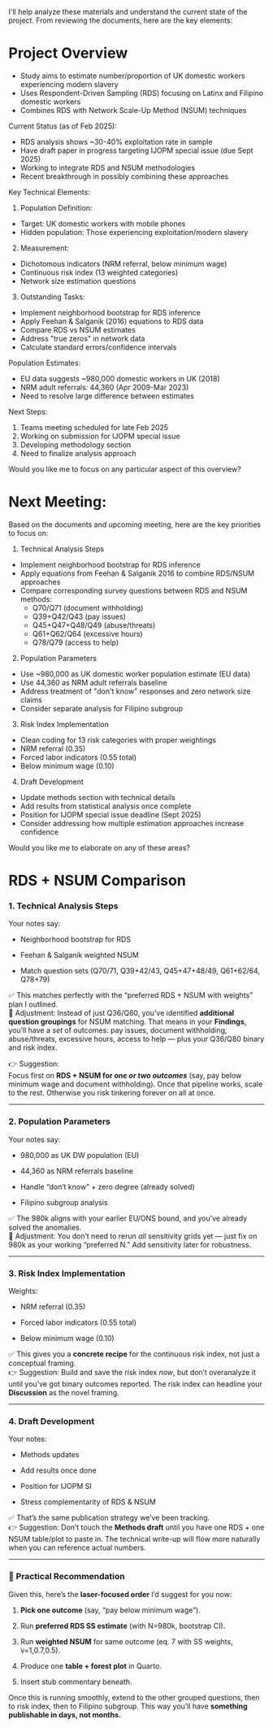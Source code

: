 I'll help analyze these materials and understand the current state of the project. From reviewing the documents, here are the key elements:

# Project Overview #


- Study aims to estimate number/proportion of UK domestic workers experiencing modern slavery
- Uses Respondent-Driven Sampling (RDS) focusing on Latinx and Filipino domestic workers
- Combines RDS with Network Scale-Up Method (NSUM) techniques

Current Status (as of Feb 2025):
- RDS analysis shows ~30-40% exploitation rate in sample
- Have draft paper in progress targeting IJOPM special issue (due Sept 2025)
- Working to integrate RDS and NSUM methodologies
- Recent breakthrough in possibly combining these approaches

Key Technical Elements:
1. Population Definition:
- Target: UK domestic workers with mobile phones
- Hidden population: Those experiencing exploitation/modern slavery

2. Measurement:
- Dichotomous indicators (NRM referral, below minimum wage)
- Continuous risk index (13 weighted categories)
- Network size estimation questions

3. Outstanding Tasks:
- Implement neighborhood bootstrap for RDS inference
- Apply Feehan & Salganik (2016) equations to RDS data
- Compare RDS vs NSUM estimates
- Address "true zeros" in network data
- Calculate standard errors/confidence intervals

Population Estimates:
- EU data suggests ~980,000 domestic workers in UK (2018)
- NRM adult referrals: 44,360 (Apr 2009-Mar 2023)
- Need to resolve large difference between estimates

Next Steps:
1. Teams meeting scheduled for late Feb 2025
2. Working on submission for IJOPM special issue
3. Developing methodology section
4. Need to finalize analysis approach

Would you like me to focus on any particular aspect of this overview?

# Next Meeting: #


Based on the documents and upcoming meeting, here are the key priorities to focus on:

1. Technical Analysis Steps
- Implement neighborhood bootstrap for RDS inference
- Apply equations from Feehan & Salganik 2016 to combine RDS/NSUM approaches
- Compare corresponding survey questions between RDS and NSUM methods:
  - Q70/Q71 (document withholding)
  - Q39+Q42/Q43 (pay issues)
  - Q45+Q47+Q48/Q49 (abuse/threats)
  - Q61+Q62/Q64 (excessive hours)
  - Q78/Q79 (access to help)

2. Population Parameters
- Use ~980,000 as UK domestic worker population estimate (EU data)
- Use 44,360 as NRM adult referrals baseline
- Address treatment of "don't know" responses and zero network size claims
- Consider separate analysis for Filipino subgroup

3. Risk Index Implementation
- Clean coding for 13 risk categories with proper weightings
- NRM referral (0.35)
- Forced labor indicators (0.55 total)
- Below minimum wage (0.10)

4. Draft Development
- Update methods section with technical details
- Add results from statistical analysis once complete
- Position for IJOPM special issue deadline (Sept 2025)
- Consider addressing how multiple estimation approaches increase confidence

Would you like me to elaborate on any of these areas?


# RDS + NSUM Comparison #


### 1. Technical Analysis Steps

Your notes say:

* Neighborhood bootstrap for RDS
    
* Feehan & Salganik weighted NSUM
    
* Match question sets (Q70/71, Q39+42/43, Q45+47+48/49, Q61+62/64, Q78+79)
    

✅ This matches perfectly with the “preferred RDS + NSUM with weights” plan I outlined.  
🔧 Adjustment: Instead of just Q36/Q80, you’ve identified **additional question groupings** for NSUM matching. That means in your **Findings**, you’ll have a _set_ of outcomes: pay issues, document withholding, abuse/threats, excessive hours, access to help — plus your Q36/Q80 binary and risk index.

👉 Suggestion:  
Focus first on **RDS + NSUM for _one or two outcomes_** (say, pay below minimum wage and document withholding). Once that pipeline works, scale to the rest. Otherwise you risk tinkering forever on all at once.

* * *

### 2. Population Parameters

Your notes say:

* 980,000 as UK DW population (EU)
    
* 44,360 as NRM referrals baseline
    
* Handle “don’t know” + zero degree (already solved)
    
* Filipino subgroup analysis
    

✅ The 980k aligns with your earlier EU/ONS bound, and you’ve already solved the anomalies.  
🔧 Adjustment: You don’t need to rerun _all_ sensitivity grids yet — just fix on 980k as your working “preferred N.” Add sensitivity later for robustness.

* * *

### 3. Risk Index Implementation

Weights:

* NRM referral (0.35)
    
* Forced labor indicators (0.55 total)
    
* Below minimum wage (0.10)
    

✅ This gives you a **concrete recipe** for the continuous risk index, not just a conceptual framing.  
👉 Suggestion: Build and save the risk index _now_, but don’t overanalyze it until you’ve got binary outcomes reported. The risk index can headline your **Discussion** as the novel framing.

* * *

### 4. Draft Development

Your notes:

* Methods updates
    
* Add results once done
    
* Position for IJOPM SI
    
* Stress complementarity of RDS & NSUM
    

✅ That’s the same publication strategy we’ve been tracking.  
👉 Suggestion: Don’t touch the **Methods draft** until you have one RDS + one NSUM table/plot to paste in. The technical write-up will flow more naturally when you can reference actual numbers.

* * *

### 🚦 Practical Recommendation

Given this, here’s the **laser-focused order** I’d suggest for you now:

1. **Pick one outcome** (say, “pay below minimum wage”).
    
2. Run **preferred RDS SS estimate** (with N=980k, bootstrap CI).
    
3. Run **weighted NSUM** for same outcome (eq. 7 with SS weights, v=1,0.7,0.5).
    
4. Produce one **table + forest plot** in Quarto.
    
5. Insert stub commentary beneath.
    

Once this is running smoothly, extend to the other grouped questions, then to risk index, then to Filipino subgroup. This way you’ll have **something publishable in days, not months.**
